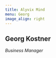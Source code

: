 ```yaml
---
title: Alyvix Mind
menu: Georg
image_align: right
---
```


## **Georg** Kostner
*Business Manager*

<a href="https://twitter.com/georgkostner" target="_blank"><i class="fa fa-twitter fa-3x"></i></a>
<a href="https://it.linkedin.com/in/georg-kostner-769b8118" target="_blank"><i class="fa fa-linkedin-square fa-3x"></i></a>
